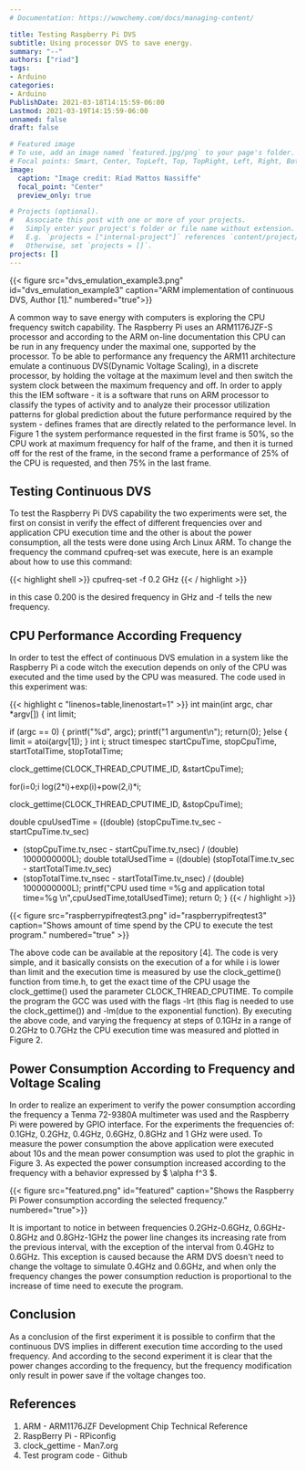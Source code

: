 ```yaml
---
# Documentation: https://wowchemy.com/docs/managing-content/

title: Testing Raspberry Pi DVS 
subtitle: Using processor DVS to save energy.
summary: "--"
authors: ["riad"]
tags:
- Arduino
categories:
- Arduino
PublishDate: 2021-03-18T14:15:59-06:00
Lastmod: 2021-03-19T14:15:59-06:00
unnamed: false
draft: false

# Featured image
# To use, add an image named `featured.jpg/png` to your page's folder.
# Focal points: Smart, Center, TopLeft, Top, TopRight, Left, Right, BottomLeft, Bottom, BottomRight.
image:
  caption: "Image credit: Ríad Mattos Nassiffe"
  focal_point: "Center"
  preview_only: true

# Projects (optional).
#   Associate this post with one or more of your projects.
#   Simply enter your project's folder or file name without extension.
#   E.g. `projects = ["internal-project"]` references `content/project/deep-learning/index.md`.
#   Otherwise, set `projects = []`.
projects: []
---
```


{{< figure src="dvs_emulation_example3.png" id="dvs_emulation_example3" caption="ARM implementation of continuous DVS, Author [1]." numbered="true">}}

A common way to save energy with computers is exploring the CPU frequency switch capability. The Raspberry Pi uses an  ARM1176JZF-S processor and according to the ARM on-line documentation this CPU can be run in any frequency under the maximal one, supported by the processor. To be able to performance any frequency the ARM11 architecture emulate a continuous DVS(Dynamic Voltage Scaling), in a discrete processor,  by holding the voltage at the maximum level and then switch the system clock between the maximum frequency and off. In order to apply this the IEM software - it is a software that runs on ARM processor to classify the types of activity and to analyze their processor utilization patterns for global prediction about the future performance required by the system - defines frames that are directly related to the performance level. In Figure 1 the system performance requested in the first frame is 50%, so the CPU work at maximum frequency for half of the frame, and then it is turned off for the rest of the frame, in the second frame a performance of 25% of the CPU is requested, and then 75% in the last frame.

## Testing Continuous DVS

To test the Raspberry Pi DVS capability the two experiments were set, the first on consist in verify the effect of different frequencies over and application CPU execution time and the other is about the power consumption, all the tests were done using Arch Linux ARM. To change the frequency the command cpufreq-set was execute, here is an example about how to use this command:

{{< highlight shell >}}
cpufreq-set -f 0.2 GHz
{{< / highlight >}}

in this case 0.200 is the desired frequency in GHz and -f tells the new frequency.

## CPU Performance According Frequency

In order to test the effect of continuous DVS emulation in a system like the Raspberry Pi a code witch the execution depends on only of the CPU was executed and the time used by the CPU was measured. The code used in this experiment was:

{{< highlight c "linenos=table,linenostart=1" >}}
int main(int argc, char *argv[])
{
 int limit;

 if (argc == 0) {
     printf("%d", argc);
     printf("1 argument\n");
     return(0);
 }else {
     limit = atoi(argv[1]);
 }
 int i;
 struct timespec startCpuTime, stopCpuTime, startTotalTime, stopTotalTime;

 clock_gettime(CLOCK_THREAD_CPUTIME_ID, &amp;startCpuTime);

 for(i=0;i
     log(2*i)+exp(i)+pow(2,i)*i;

 clock_gettime(CLOCK_THREAD_CPUTIME_ID, &amp;stopCpuTime);

 double cpuUsedTime = ((double) (stopCpuTime.tv_sec - startCpuTime.tv_sec)
 + (stopCpuTime.tv_nsec - startCpuTime.tv_nsec)
 / (double) 1000000000L);
 double totalUsedTime = ((double) (stopTotalTime.tv_sec - startTotalTime.tv_sec)
 + (stopTotalTime.tv_nsec - startTotalTime.tv_nsec)
 / (double) 1000000000L);
 printf("CPU used time =%g and application total time=%g \n",cpuUsedTime,totalUsedTime);
 return 0;
}
{{< / highlight >}}

{{< figure src="raspberrypifreqtest3.png" id="raspberrypifreqtest3" caption="Shows amount of time spend by the CPU to execute the test program." numbered="true" >}}

The above code can be available at the repository [4]. The code is very simple, and it basically consists on the execution of a for while i is lower than limit and the execution time is measured by use the clock_gettime() function from time.h, to get the exact time of the CPU usage the  clock_gettime() used the parameter CLOCK_THREAD_CPUTIME. To compile the program the GCC was used with the flags -lrt (this flag is needed to use the clock_gettime()) and -lm(due to the exponential function). By executing the above code,  and varying the frequency at steps of 0.1GHz in a range of 0.2GHz to 0.7GHz  the CPU execution time was measured and plotted in  Figure 2.

## Power Consumption According to Frequency and Voltage Scaling

In order to realize an experiment to verify the power consumption according the frequency a Tenma 72-9380A multimeter was used and the Raspberry Pi were powered by GPIO interface. For the experiments the frequencies of: 0.1GHz, 0.2GHz, 0.4GHz, 0.6GHz, 0.8GHz and 1 GHz were used. To measure the power consumption the above application were executed about 10s and the mean power consumption was used to plot the graphic in Figure 3. As expected the power consumption increased according to the frequency with a behavior expressed by $ \alpha f^3 $. 

{{< figure src="featured.png" id="featured" caption="Shows the Raspberry Pi Power consumption according the selected frequency." numbered="true">}}

It is important to notice in between frequencies 0.2GHz-0.6GHz, 0.6GHz-0.8GHz and 0.8GHz-1GHz the power line changes its increasing rate from the previous interval, with the exception of the interval from 0.4GHz to 0.6GHz. This exception is caused because the ARM DVS doesn't need to change the voltage to simulate 0.4GHz and 0.6GHz, and when only the frequency changes the power consumption reduction is proportional to the increase of time need to execute the program.

## Conclusion

As a conclusion of the first experiment it is possible to confirm that the continuous DVS implies in different execution time according to the used frequency. And according to the second experiment it is clear that the power changes according to the frequency, but the frequency modification only result in power save if the voltage changes too.

## References

1. ARM - ARM1176JZF Development Chip Technical Reference
2. RaspBerry Pi - RPiconfig
3. clock_gettime - Man7.org
4. Test program code - Github
